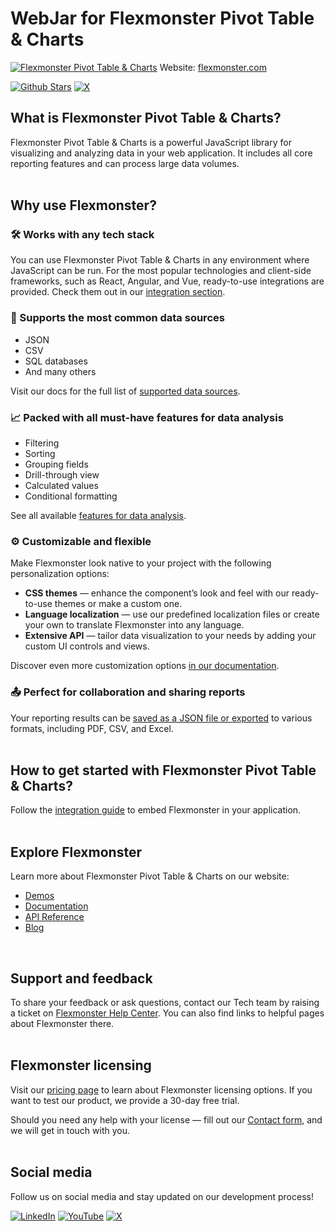 # WebJar for Flexmonster Pivot Table & Charts
[![Flexmonster Pivot Table & Charts](https://cdn.flexmonster.com/landing.png)](https://www.flexmonster.com?r=webjars)
Website: [flexmonster.com](https://www.flexmonster.com?r=webjars)

[![Github Stars](https://img.shields.io/github/stars/flexmonster?style=social)](https://github.com/flexmonster) [![X](https://img.shields.io/twitter/follow/Flexmonster?style=social)](https://x.com/Flexmonster)

## What is Flexmonster Pivot Table & Charts?
Flexmonster Pivot Table & Charts is a powerful JavaScript library for visualizing and analyzing data in your web application. It includes all core reporting features and can process large data volumes. 
<br>
<br>

## Why use Flexmonster?

### 🛠️ Works with any tech stack
You can use Flexmonster Pivot Table & Charts in any environment where JavaScript can be run. For the most popular technologies and client-side frameworks, such as React, Angular, and Vue, ready-to-use integrations are provided. Check them out in our [integration section](https://www.flexmonster.com/doc/available-tutorials-integration/?r=webjars).

### 🎯 Supports the most common data sources
- JSON
- CSV
- SQL databases
- And many others

Visit our docs for the full list of [supported data sources](https://www.flexmonster.com/doc/supported-data-sources/?r=webjars).

### 📈 Packed with all must-have features for data analysis
- Filtering
- Sorting
- Grouping fields
- Drill-through view
- Calculated values
- Conditional formatting

See all available [features for data analysis](https://www.flexmonster.com/technical-specifications/?r=webjars).

### ⚙️ Customizable and flexible
Make Flexmonster look native to your project with the following personalization options:

- **CSS themes** — enhance the component’s look and feel with our ready-to-use themes or make a custom one.
- **Language localization** — use our predefined localization files or create your own to translate Flexmonster into any language.
- **Extensive API** — tailor data visualization to your needs by adding your custom UI controls and views.

Discover even more customization options [in our documentation](https://www.flexmonster.com/doc/available-tutorials-customizing/?r=webjars).

### 📤 Perfect for collaboration and sharing reports
Your reporting results can be [saved as a JSON file or exported](https://www.flexmonster.com/doc/available-tutorials-save/?r=webjars) to various formats, including PDF, CSV, and Excel.
<br>
<br>

## How to get started with Flexmonster Pivot Table & Charts?
Follow the [integration guide](https://www.flexmonster.com/doc/how-to-create-js-pivottable/?r=webjars) to embed Flexmonster in your application.
<br>
<br>

## Explore Flexmonster
Learn more about Flexmonster Pivot Table & Charts on our website:

- [Demos](https://www.flexmonster.com/demos/js/pivot-table/?r=webjars)
- [Documentation](https://www.flexmonster.com/doc/?r=webjars)
- [API Reference](https://www.flexmonster.com/api/?r=webjars)
- [Blog](https://www.flexmonster.com/blog/?r=webjars)
<br>

## Support and feedback
To share your feedback or ask questions, contact our Tech team by raising a ticket on [Flexmonster Help Center](https://www.flexmonster.com/help-center/?r=webjars). You can also find links to helpful pages about Flexmonster there.
<br>
<br>

## Flexmonster licensing
Visit our [pricing page](https://www.flexmonster.com/pivot-table-editions-and-pricing/?r=webjars) to learn about Flexmonster licensing options. If you want to test our product, we provide a 30-day free trial.

Should you need any help with your license — fill out our [Contact form](https://www.flexmonster.com/contact-our-team/?r=webjars), and we will get in touch with you.
<br>
<br>

## Social media
Follow us on social media and stay updated on our development process!

[![LinkedIn](https://img.shields.io/badge/LinkedIn-blue?style=for-the-badge&logo=linkedin&logoColor=white)](https://linkedin.com/company/flexmonster) [![YouTube](https://img.shields.io/badge/YouTube-red?style=for-the-badge&logo=youtube&logoColor=white)](https://youtube.com/user/FlexMonsterPivot) [![X](https://img.shields.io/badge/Twitter-black?style=for-the-badge&logo=x&logoColor=white)](https://x.com/flexmonster)
